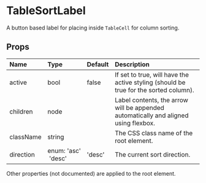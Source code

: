TableSortLabel
==============

A button based label for placing inside `TableCell` for column sorting.

Props
-----


| Name | Type | Default | Description |
|:-----|:-----|:-----|:-----|
| active | bool | false |  If set to true, will have the active styling (should be true for the sorted column). |
| children | node |  |  Label contents, the arrow will be appended automatically and aligned using flexbox. |
| className | string |  |  The CSS class name of the root element. |
| direction | enum:&nbsp;'asc'<br>&nbsp;'desc'<br> | 'desc' |  The current sort direction. |

Other properties (not documented) are applied to the root element.

